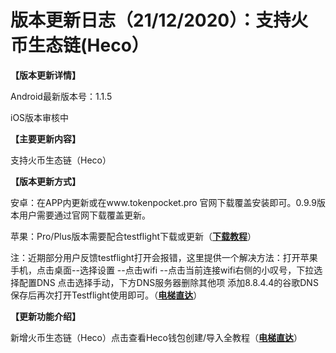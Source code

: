 # 版本更新日志（21/12/2020）：支持火币生态链(Heco）

**【版本更新详情】**

Android最新版本号：1.1.5

iOS版本审核中

**【主要更新内容】**

&#x20;支持火币生态链（Heco）

**【版本更新方式】**

安卓：在APP内更新或在www.tokenpocket.pro 官网下载覆盖安装即可。0.9.9版本用户需要通过官网下载覆盖更新。

苹果：Pro/Plus版本需要配合testflight下载或更新（[**下载教程**](https://www.yuque.com/tokenpocket/gz8u7f/ktgryh)）

注：近期部分用户反馈testflight打开会报错，这里提供一个解决方法：打开苹果手机，点击桌面--选择设置 --点击wifi --点击当前连接wifi右侧的小叹号，下拉选择配置DNS 点击选择手动，下方DNS服务器删除其他项 添加8.8.4.4的谷歌DNS 保存后再次打开Testflight使用即可。（[**电梯直达**](https://www.yuque.com/tokenpocket/gz8u7f/fzigb3)）

**【更新功能介绍】**

新增火币生态链（Heco）点击查看Heco钱包创建/导入全教程（[**电梯直达**](https://www.yuque.com/tokenpocket/gz8u7f/lzzpb7)）

